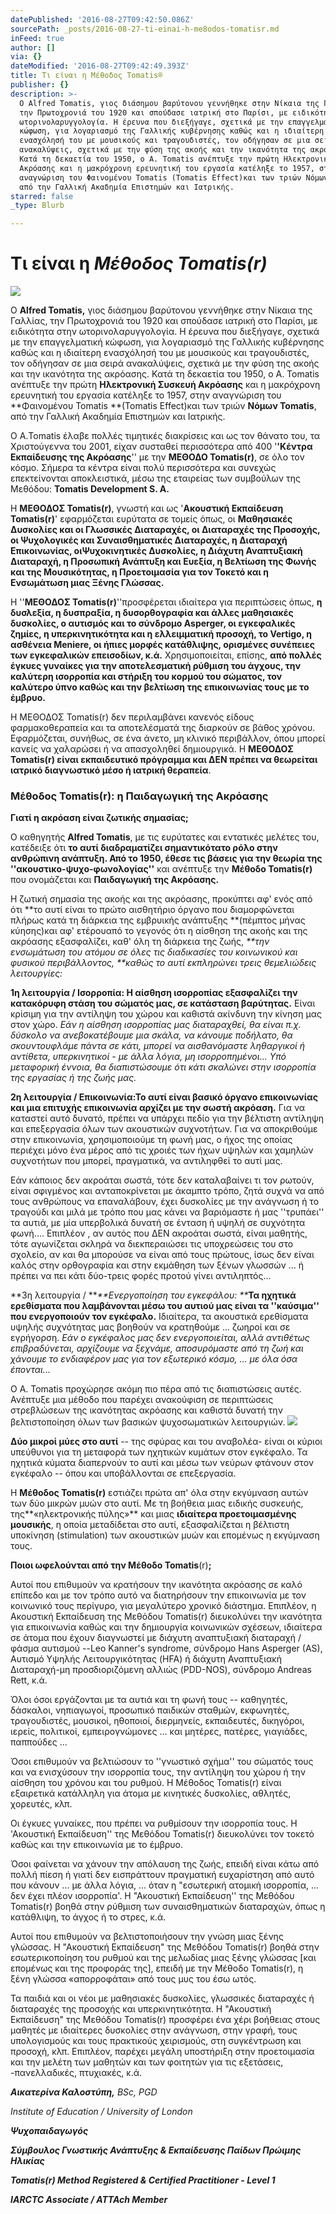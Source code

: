 ```yaml
---
datePublished: '2016-08-27T09:42:50.086Z'
sourcePath: _posts/2016-08-27-ti-einai-h-me8odos-tomatisr.md
inFeed: true
author: []
via: {}
dateModified: '2016-08-27T09:42:49.393Z'
title: Τι είναι η Μέθοδος Tomatis®
publisher: {}
description: >-
  Ο Alfred Tomatis, γιος διάσημου βαρύτονου γεννήθηκε στην Νίκαια της Γαλλίας,
  την Πρωτοχρονιά του 1920 και σπούδασε ιατρική στο Παρίσι, με ειδικότητα στην
  ωτορινολαρυγγολογία. Η έρευνα που διεξήγαγε, σχετικά με την επαγγελματική
  κώφωση, για λογαριασμό της Γαλλικής κυβέρνησης καθώς και η ιδιαίτερη
  ενασχόλησή του με μουσικούς και τραγουδιστές, τον οδήγησαν σε μια σειρά
  ανακαλύψεις, σχετικά με την φύση της ακοής και την ικανότητα της ακρόασης.
  Κατά τη δεκαετία του 1950, ο A. Tomatis ανέπτυξε την πρώτη Ηλεκτρονική Συσκευή
  Ακρόασης και η μακρόχρονη ερευνητική του εργασία κατέληξε το 1957, στην
  αναγνώριση του Φαινομένου Tomatis (Tomatis Effect)και των τριών Νόμων Tomatis,
  από την Γαλλική Ακαδημία Επιστημών και Ιατρικής.
starred: false
_type: Blurb

---
```

# Τι είναι η _Μέθοδος Tomatis(r)_
![](https://the-grid-user-content.s3-us-west-2.amazonaws.com/a5251cde-f5a2-4947-aef6-e6f6144320eb.jpg)

Ο **Alfred Tomatis,** γιος διάσημου βαρύτονου γεννήθηκε στην Νίκαια της Γαλλίας, την Πρωτοχρονιά του 1920 και σπούδασε ιατρική στο Παρίσι, με ειδικότητα στην ωτορινολαρυγγολογία. Η έρευνα που διεξήγαγε, σχετικά με την επαγγελματική κώφωση, για λογαριασμό της Γαλλικής κυβέρνησης καθώς και η ιδιαίτερη ενασχόλησή του με μουσικούς και τραγουδιστές, τον οδήγησαν σε μια σειρά ανακαλύψεις, σχετικά με την φύση της ακοής και την ικανότητα της ακρόασης. Κατά τη δεκαετία του 1950, ο A. Tomatis ανέπτυξε την πρώτη **Ηλεκτρονική Συσκευή Ακρόασης** και η μακρόχρονη ερευνητική του εργασία κατέληξε το 1957, στην αναγνώριση του **Φαινομένου Tomatis **(Tomatis Effect)και των τριών **Νόμων Tomatis**, από την Γαλλική Ακαδημία Επιστημών και Ιατρικής.

Ο Α.Tomatis έλαβε πολλές τιμητικές διακρίσεις και ως τον θάνατο του, τα Χριστούγεννα του 2001, είχαν συσταθεί περισσότερα από 400 '**'Κέντρα Εκπαίδευσης της Ακρόασης**'' με την **ΜΕΘΟΔΟ Tomatis(r)**, σε όλο τον κόσμο. Σήμερα τα κέντρα είναι πολύ περισσότερα και συνεχώς επεκτείνονται αποκλειστικά, μέσω της εταιρείας των συμβούλων της Μεθόδου: **Tomatis Development S. A.**

Η **ΜΕΘΟΔΟΣ Tomatis(r)**, γνωστή και ως '**Ακουστική Εκπαίδευση Tomatis(r)**' εφαρμόζεται ευρύτατα σε τομείς όπως, οι **Μαθησιακές Δυσκολίες και οι Γλωσσικές Διαταραχές, οι Διαταραχές της Προσοχής, οι Ψυχολογικές και Συναισθηματικές Διαταραχές, η Διαταραχή Επικοινωνίας, οιΨυχοκινητικές Δυσκολίες, η Διάχυτη Αναπτυξιακή Διαταραχή, η Προσωπική Ανάπτυξη και Ευεξία, η Βελτίωση της Φωνής και της Μουσικότητας, η Προετοιμασία για τον Τοκετό και η Ενσωμάτωση μιας Ξένης Γλώσσας.**

Η ''**ΜΕΘΟΔΟΣ Tomatis(r)**''προσφέρεται ιδιαίτερα για περιπτώσεις όπως, **η δυσλεξία, η δυσπραξία, η δυσορθογραφία και άλλες μαθησιακές δυσκολίες, ο αυτισμός και το σύνδρομο Asperger, οι εγκεφαλικές ζημίες, η υπερκινητικότητα και η ελλειμματική προσοχή, το Vertigo, η ασθένεια Meniere, οι ήπιες μορφές κατάθλιψης, ορισμένες συνέπειες των εγκεφαλικών επεισοδίων, κ.ά.** Χρησιμοποιείται, επίσης, **από πολλές έγκυες γυναίκες για την αποτελεσματική ρύθμιση του άγχους, την καλύτερη ισορροπία και στήριξη του κορμού του σώματος, τον καλύτερο ύπνο καθώς και την βελτίωση της επικοινωνίας τους με το έμβρυο.**

Η ΜΕΘΟΔΟΣ Tomatis(r) δεν περιλαμβάνει κανενός είδους φαρμακοθεραπεία και τα αποτελέσματά της διαρκούν σε βάθος χρόνου. Εφαρμόζεται, συνήθως, σε ένα άνετο, μη κλινικό περιβάλλον, όπου μπορεί κανείς να χαλαρώσει ή να απασχοληθεί δημιουργικά. Η **ΜΕΘΟΔΟΣ Tomatis(r) είναι εκπαιδευτικό πρόγραμμα και ΔΕΝ πρέπει να θεωρείται ιατρικό διαγνωστικό μέσο ή ιατρική θεραπεία**.

### **Μέθοδος Tomatis(r): η Παιδαγωγική της Ακρόασης**

**Γιατί η ακρόαση είναι ζωτικής σημασίας;**

Ο καθηγητής **Alfred Tomatis**, με τις ευρύτατες και εντατικές μελέτες του, κατέδειξε ότι **το αυτί **διαδραματίζει σημαντικότατο ρόλο στην ανθρώπινη ανάπτυξη. Από το 1950, έθεσε τις βάσεις για την θεωρία της '**'ακουστικο-ψυχο-φωνολογίας''** και ανέπτυξε την **Μέθοδο Tomatis(r)** που ονομάζεται και **Παιδαγωγική της Ακρόασης.**

Η ζωτική σημασία της ακοής και της ακρόασης, προκύπτει αφ' ενός από ότι **το αυτί είναι το πρώτο αισθητήριο όργανο που διαμορφώνεται πλήρως κατά τη διάρκεια της εμβρυικής ανάπτυξης **(πέμπτος μήνας κύησης)και αφ' ετέρουαπό το γεγονός ότι η αίσθηση της ακοής και της ακρόασης εξασφαλίζει, καθ' όλη τη διάρκεια της ζωής, _**την ενσωμάτωση του ατόμου σε όλες τις διαδικασίες του κοινωνικού και φυσικού περιβάλλοντος, **καθώς το αυτί εκπληρώνει τρεις θεμελιώδεις λειτουργίες:_

**1η λειτουργία / Ισορροπία: Η αίσθηση ισορροπίας εξασφαλίζει την κατακόρυφη στάση του σώματός μας, σε κατάσταση βαρύτητας.** Είναι κρίσιμη για την αντίληψη του χώρου και καθιστά ακίνδυνη την κίνηση μας στον χώρο. _Εάν η αίσθηση ισορροπίας μας διαταραχθεί, θα είναι π.χ. δύσκολο να ανεβοκατέβουμε μια σκάλα, να κάνουμε ποδήλατο, θα σκουντουφλάμε πάντα σε κάτι, μπορεί να αισθανόμαστε ληθαργικοί ή αντίθετα, υπερκινητικοί - με άλλα λόγια, μη ισορροπημένοι... Υπό μεταφορική έννοια, θα διαπιστώσουμε ότι κάτι σκαλώνει στην ισορροπία της εργασίας ή της ζωής μας._

**2η λειτουργία / Επικοινωνία:Το αυτί είναι βασικό όργανο επικοινωνίας και μια επιτυχής επικοινωνία αρχίζει με την σωστή ακρόαση.** Για να καταστεί αυτό δυνατό, πρέπει να υπάρχει πεδίο για την βέλτιστη αντίληψη και επεξεργασία όλων των ακουστικών συχνοτήτων. Για να αποκριθούμε στην επικοινωνία, χρησιμοποιούμε τη φωνή μας, ο ήχος της οποίας περιέχει μόνο ένα μέρος από τις χροιές των ήχων υψηλών και χαμηλών συχνοτήτων που μπορεί, πραγματικά, να αντιληφθεί το αυτί μας.

Εάν κάποιος δεν ακροάται σωστά, τότε δεν καταλαβαίνει τι τον ρωτούν, είναι σφιγμένος και ανταποκρίνεται με άκαμπτο τρόπο, ζητά συχνά να από τους ανθρώπους να επαναλάβουν, έχει δυσκολίες με την ανάγνωση ή το τραγούδι και μιλά με τρόπο που μας κάνει να βαριόμαστε ή μας ''τρυπάει'' τα αυτιά, με μία υπερβολικά δυνατή σε ένταση ή υψηλή σε συχνότητα φωνή.... Επιπλέον , αν αυτός που ΔΕΝ ακροάται σωστά, είναι μαθητής, τότε αγωνίζεται σκληρά να διεκπεραιώσει τις υποχρεώσεις του στο σχολείο, αν και θα μπορούσε να είναι από τους πρώτους, ίσως δεν είναι καλός στην ορθογραφία και στην εκμάθηση των ξένων γλωσσών ... ή πρέπει να πει κάτι δύο-τρεις φορές προτού γίνει αντιληπτός...

**3η λειτουργία / **_**Ενεργοποίηση του εγκεφάλου: **_**Τα ηχητικά ερεθίσματα που λαμβάνονται μέσω του αυτιού μας είναι τα ''καύσιμα'' που ενεργοποιούν τον εγκέφαλο.** Ιδιαίτερα, τα ακουστικά ερεθίσματα υψηλής συχνότητας μας βοηθούν να κρατηθούμε ... ζωηροί και σε εγρήγορση. _Εάν ο εγκέφαλος μας δεν ενεργοποιείται, αλλά αντιθέτως επιβραδύνεται, αρχίζουμε να ξεχνάμε, αποσυρόμαστε από τη ζωή και χάνουμε το ενδιαφέρον μας για τον εξωτερικό κόσμο, ... με όλα όσα έπονται..._

Ο Α. Tomatis προχώρησε ακόμη πιο πέρα από τις διαπιστώσεις αυτές. Ανέπτυξε μια μέθοδο που παρέχει ανακούφιση σε περιπτώσεις στρεβλώσεων της ικανότητας ακρόασης και καθιστά δυνατή την βελτιστοποίηση όλων των βασικών ψυχοσωματικών λειτουργιών.
![](https://the-grid-user-content.s3-us-west-2.amazonaws.com/72dba0f4-58e9-4912-9e5d-910896d59661.jpg)

**Δύο μικροί μύες στο αυτί** -- της σφύρας και του αναβολέα- είναι οι κύριοι υπεύθυνοι για τη μεταφορά των ηχητικών κυμάτων στον εγκέφαλο. Τα ηχητικά κύματα διαπερνούν το αυτί και μέσω των νεύρων φτάνουν στον εγκέφαλο -- όπου και υποβάλλονται σε επεξεργασία.

Η **Μέθοδος Tomatis(r)** εστιάζει πρώτα απ' όλα στην εκγύμναση αυτών των δύο μικρών μυών στο αυτί. Με τη βοήθεια μιας ειδικής συσκευής, της**«ηλεκτρονικής πύλης»** και μιας **ιδιαίτερα προετοιμασμένης μουσικής**, η οποία μεταδίδεται στο αυτί, εξασφαλίζεται η βέλτιστη υποκίνηση (stimulation) των ακουστικών μυών και επομένως η εκγύμναση τους.

**Ποιοι ωφελούνται από την Μέθοδο Tomatis**(r)**;**

Αυτοί που επιθυμούν να κρατήσουν την ικανότητα ακρόασης σε καλό επίπεδο και με τον τρόπο αυτό να διατηρήσουν την επικοινωνία με τον κοινωνικό τους περίγυρο, για μεγαλύτερο χρονικό διάστημα. Επιπλέον, η Ακουστική Εκπαίδευση της Μεθόδου Tomatis(r) διευκολύνει την ικανότητα για επικοινωνία καθώς και την δημιουργία κοινωνικών σχέσεων, ιδιαίτερα σε άτομα που έχουν διαγνωστεί με διάχυτη αναπτυξιακή διαταραχή / φάσμα αυτισμού --Leo Kanner's syndrome, σύνδρομο Hans Asperger (AS), Αυτισμό Υψηλής Λειτουργικότητας (HFA) ή διάχυτη Αναπτυξιακή Διαταραχή-μη προσδιοριζόμενη αλλιώς (PDD-NOS), σύνδρομο Andreas Rett, κ.ά.

Όλοι όσοι εργάζονται με τα αυτιά και τη φωνή τους -- καθηγητές, δάσκαλοι, νηπιαγωγοί, προσωπικό παιδικών σταθμών, εκφωνητές, τραγουδιστές, μουσικοί, ηθοποιοί, διερμηνείς, εκπαιδευτές, δικηγόροι, ιερείς, πολιτικοί, εμπειρογνώμονες ... και μητέρες, πατέρες, γιαγιάδες, παππούδες ...

Όσοι επιθυμούν να βελτιώσουν το ''γνωστικό σχήμα'' του σώματός τους και να ενισχύσουν την ισορροπία τους, την αντίληψη του χώρου ή την αίσθηση του χρόνου και του ρυθμού. Η Μέθοδος Tomatis(r) είναι εξαιρετικά κατάλληλη για άτομα με κινητικές δυσκολίες, αθλητές, χορευτές, κλπ.

Οι έγκυες γυναίκες, που πρέπει να ρυθμίσουν την ισορροπία τους. Η 'Ακουστική Εκπαίδευση'' της Μεθόδου Tomatis(r) διευκολύνει τον τοκετό καθώς και την επικοινωνία με το έμβρυο.

Όσοι φαίνεται να χάνουν την απόλαυση της ζωής, επειδή είναι κάτω από πολλή πίεση ή γιατί δεν εισπράττουν πραγματική ευχαρίστηση από αυτό που κάνουν ... με άλλα λόγια, ... όταν η "εσωτερική ατομική ισορροπία, ... δεν έχει πλέον ισορροπία'. Η "Ακουστική Εκπαίδευση'' της Μεθόδου Tomatis(r) βοηθά στην ρύθμιση των συναισθηματικών διαταραχών, όπως η κατάθλιψη, το άγχος ή το στρες, κ.ά.

Αυτοί που επιθυμούν να βελτιστοποιήσουν την γνώση μιας ξένης γλώσσας. Η "Ακουστική Εκπαίδευση" της Μεθόδου Tomatis(r) βοηθά στην εσωτερικοποίηση του ρυθμού και της μελωδίας μιας ξένης γλώσσας \[και επομένως και της προφοράς της\], επειδή με την Μέθοδο Tomatis(r), η ξένη γλώσσα «απορροφάται» από τους μυς του έσω ωτός.

Τα παιδιά και οι νέοι με μαθησιακές δυσκολίες, γλωσσικές διαταραχές ή διαταραχές της προσοχής και υπερκινητικότητα. Η "Ακουστική Εκπαίδευση" της Μεθόδου Tomatis(r) προσφέρει ένα χέρι βοήθειας στους μαθητές με ιδιαίτερες δυσκολίες στην ανάγνωση, στην γραφή, τους υπολογισμούς και τους πρακτικούς χειρισμούς, στη συγκέντρωση και προσοχή, κλπ. Επιπλέον, παρέχει μεγάλη υποστήριξη στην προετοιμασία και την μελέτη των μαθητών και των φοιτητών για τις εξετάσεις, -πανελλαδικές, πτυχιακές, κ.ά.

_**Αικατερίνα Καλοστύπη,** BSc, PGD_

_Institute of Education / University of London_

_**Ψυχοπαιδαγωγός**_

_**Σύμβουλος Γνωστικής Ανάπτυξης & Εκπαίδευσης Παίδων Πρώιμης Ηλικίας**_

_**Tomatis(r) Method Registered & Certified Practitioner - Level 1**_

_**IARCTC Associate / ATTAch Member**_